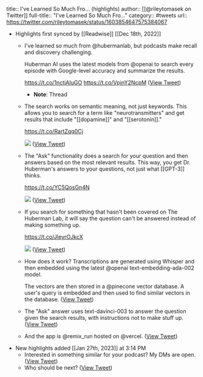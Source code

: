 title:: I've Learned So Much Fro... (highlights)
author:: [[@rileytomasek on Twitter]]
full-title:: "I've Learned So Much Fro..."
category:: #tweets
url:: https://twitter.com/rileytomasek/status/1603854647575384067

- Highlights first synced by [[Readwise]] [[Dec 18th, 2022]]
	- I've learned so much from @hubermanlab, but podcasts make recall and discovery challenging.
	  
	  Huberman AI uses the latest models from @openai to search every episode with Google-level accuracy and summarize the results.
	  
	  https://t.co/1nctiAIuGO https://t.co/VpjnY2NcpM ([View Tweet](https://twitter.com/rileytomasek/status/1603854647575384067))
		- **Note**: Thread
	- The search works on semantic meaning, not just keywords. This allows you to search for a term like "neurotransmitters" and get results that include "[[dopamine]]" and "[[serotonin]]."
	  
	  https://t.co/RartZqq0Cj 
	  
	  ![](https://pbs.twimg.com/media/FkIIFHjXEAIBQ33.jpg) ([View Tweet](https://twitter.com/rileytomasek/status/1603854649295085568))
	- The "Ask" functionality does a search for your question and then answers based on the most relevant results. This way, you get Dr. Huberman's answers to your questions, not just what [[GPT-3]] thinks.
	  
	  https://t.co/YC5QosGn4N 
	  
	  ![](https://pbs.twimg.com/media/FkIIYAwXEBsFi9i.jpg) ([View Tweet](https://twitter.com/rileytomasek/status/1603854650872107011))
	- If you search for something that hasn't been covered on The Huberman Lab, it will say the question can't be answered instead of making something up.
	  
	  https://t.co/JIeyrOJkcX 
	  
	  ![](https://pbs.twimg.com/media/FkIIlGXXoAAMkfw.png) ([View Tweet](https://twitter.com/rileytomasek/status/1603854652323336216))
	- How does it work? Transcriptions are generated using Whisper and then embedded using the latest @openai text-embedding-ada-002 model.
	  
	  The vectors are then stored in a @pinecone vector database. A user's query is embedded and then used to find similar vectors in the database. ([View Tweet](https://twitter.com/rileytomasek/status/1603854653871034380))
	- The "Ask" answer uses text-davinci-003 to answer the question given the search results, with instructions not to make stuff up. ([View Tweet](https://twitter.com/rileytomasek/status/1603854656156811264))
	- And the app is @remix_run hosted on @vercel. ([View Tweet](https://twitter.com/rileytomasek/status/1603867732432281617))
- New highlights added [[Jan 27th, 2023]] at 3:14 PM
	- Interested in something similar for your podcast?
	  My DMs are open. ([View Tweet](https://twitter.com/rileytomasek/status/1604534385164029953))
	- Who should be next? ([View Tweet](https://twitter.com/rileytomasek/status/1604535948359872512))